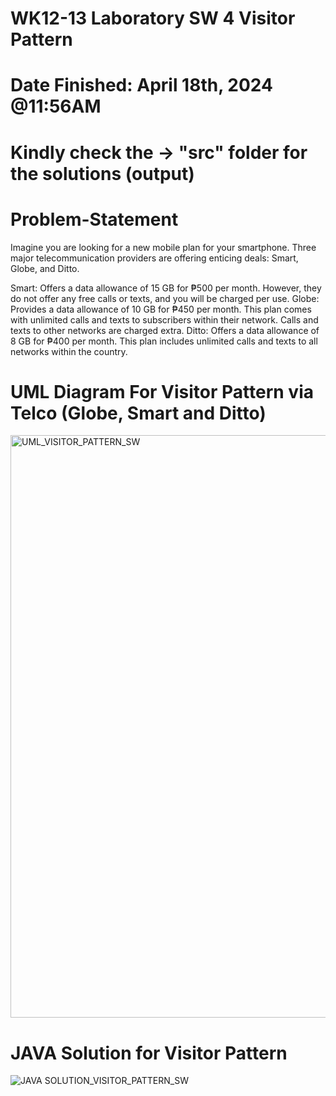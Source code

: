 # WK12-13 Laboratory SW 4 Visitor Pattern
# Date Finished: April 18th, 2024 @11:56AM
# Kindly check the -> "src" folder for the solutions (output)

# Problem-Statement
Imagine you are looking for a new mobile plan for your smartphone. Three major telecommunication providers are offering enticing deals: Smart, Globe, and Ditto.

Smart: Offers a data allowance of 15 GB for ₱500 per month. However, they do not offer any free calls or texts, and you will be charged per use.
Globe: Provides a data allowance of 10 GB for ₱450 per month. This plan comes with unlimited calls and texts to subscribers within their network. Calls and texts to other networks are charged extra.
Ditto: Offers a data allowance of 8 GB for ₱400 per month. This plan includes unlimited calls and texts to all networks within the country.


# UML Diagram For Visitor Pattern via Telco (Globe, Smart and Ditto)
<img width="932" alt="UML_VISITOR_PATTERN_SW" src="https://github.com/VinceTedChua/visitorPattern/assets/142372312/6d43a8f8-5e53-4030-af28-5c9948725ae1">


# JAVA Solution for Visitor Pattern 
![JAVA SOLUTION_VISITOR_PATTERN_SW](https://github.com/VinceTedChua/visitorPattern/assets/142372312/506a1e6c-30e7-4852-bb19-2742d7f36198)
